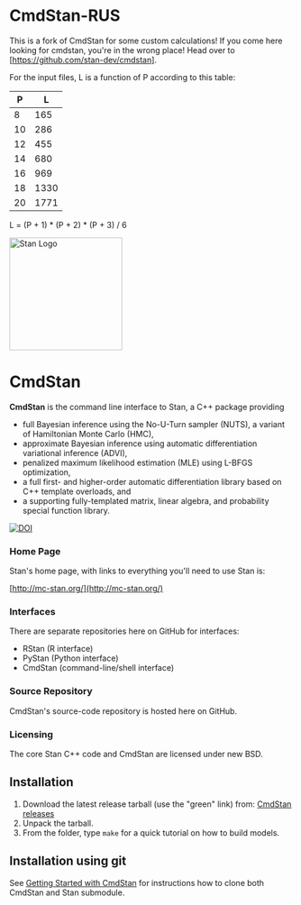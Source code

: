 # CmdStan-RUS

This is a fork of CmdStan for some custom calculations! If you come here looking for cmdstan, you're in the wrong place! Head over to [https://github.com/stan-dev/cmdstan].

For the input files, L is a function of P according to this table:

P | L
--- | ---
8 | 165
10 | 286
12 | 455
14 | 680
16 | 969
18 | 1330
20 | 1771

L = (P + 1) * (P + 2) * (P + 3) / 6

<a href="http://mc-stan.org">
<img src="https://raw.githubusercontent.com/stan-dev/logos/master/logo.png" width=200 alt="Stan Logo"/>
</a>

# CmdStan

<b>CmdStan</b> is the command line interface to Stan, a C++ package providing

* full Bayesian inference using the No-U-Turn sampler (NUTS), a variant of Hamiltonian Monte Carlo (HMC),
* approximate Bayesian inference using automatic differentiation variational inference (ADVI),
* penalized maximum likelihood estimation (MLE) using L-BFGS optimization,
* a full first- and higher-order automatic differentiation library based on C++ template overloads, and
* a supporting fully-templated matrix, linear algebra, and probability special function library.

[![DOI](https://zenodo.org/badge/16967338.svg)](https://zenodo.org/badge/latestdoi/16967338)

### Home Page
Stan's home page, with links to everything you'll need to use Stan is:

[http://mc-stan.org/](http://mc-stan.org/)

### Interfaces
There are separate repositories here on GitHub for interfaces:
* RStan (R interface)
* PyStan (Python interface)
* CmdStan (command-line/shell interface)

### Source Repository
CmdStan's source-code repository is hosted here on GitHub.

### Licensing
The core Stan C++ code and CmdStan are licensed under new BSD.


## Installation
1. Download the latest release tarball (use the "green" link) from: [CmdStan releases](https://github.com/stan-dev/cmdstan/releases)
2. Unpack the tarball.
3. From the folder, type `make` for a quick tutorial on how to build models.

## Installation using git
See [Getting Started with
CmdStan](https://github.com/stan-dev/cmdstan/wiki/Getting-Started-with-CmdStan) for instructions how to clone both CmdStan and Stan submodule.
